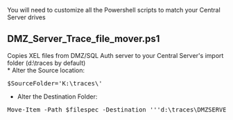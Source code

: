 You will need to customize all the Powershell scripts to match your Central Server drives

<h2> DMZ_Server_Trace_file_mover.ps1</h2>
Copies XEL files from DMZ/SQL Auth server to your Central Server's import folder (d:\traces by default)<br>
* Alter the Source location:
<pre>
$SourceFolder='K:\traces\'
</pre>

*  Alter the Destination Folder:
<pre>
Move-Item -Path $filespec -Destination '''d:\traces\DMZSERVER1''' -Force -ErrorAction SilentlyContinue -WarningAction SilentlyContinue
</pre>
